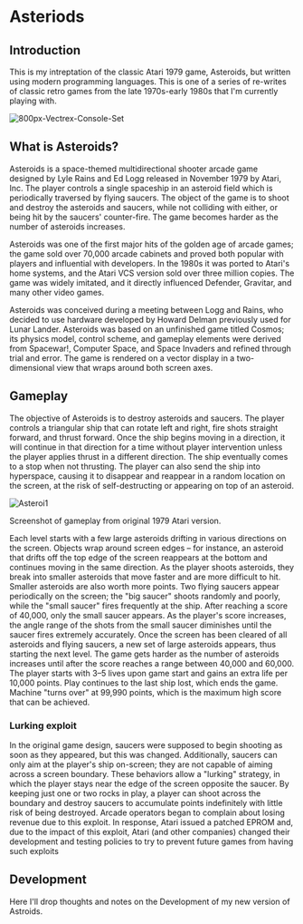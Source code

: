 # Asteriods

## Introduction
This is my intreptation of the classic Atari 1979 game, Asteroids, but written using modern programming languages. This is one of a series of re-writes of classic retro games from the late 1970s-early 1980s that I'm currently playing with. 


![800px-Vectrex-Console-Set](https://user-images.githubusercontent.com/14840708/134126644-27a8b088-fc45-4b3a-bf7e-e0a6e6dd2680.jpg)



## What is Asteroids?
Asteroids is a space-themed multidirectional shooter arcade game designed by Lyle Rains and Ed Logg released in November 1979 by Atari, Inc. The player controls a single spaceship in an asteroid field which is periodically traversed by flying saucers. The object of the game is to shoot and destroy the asteroids and saucers, while not colliding with either, or being hit by the saucers' counter-fire. The game becomes harder as the number of asteroids increases.

Asteroids was one of the first major hits of the golden age of arcade games; the game sold over 70,000 arcade cabinets and proved both popular with players and influential with developers. In the 1980s it was ported to Atari's home systems, and the Atari VCS version sold over three million copies. The game was widely imitated, and it directly influenced Defender, Gravitar, and many other video games.

Asteroids was conceived during a meeting between Logg and Rains, who decided to use hardware developed by Howard Delman previously used for Lunar Lander. Asteroids was based on an unfinished game titled Cosmos; its physics model, control scheme, and gameplay elements were derived from Spacewar!, Computer Space, and Space Invaders and refined through trial and error. The game is rendered on a vector display in a two-dimensional view that wraps around both screen axes.

## Gameplay
The objective of Asteroids is to destroy asteroids and saucers. The player controls a triangular ship that can rotate left and right, fire shots straight forward, and thrust forward. Once the ship begins moving in a direction, it will continue in that direction for a time without player intervention unless the player applies thrust in a different direction. The ship eventually comes to a stop when not thrusting. The player can also send the ship into hyperspace, causing it to disappear and reappear in a random location on the screen, at the risk of self-destructing or appearing on top of an asteroid.

![Asteroi1](https://user-images.githubusercontent.com/14840708/134125274-54fbc80b-8837-481f-98bc-09b6ee24aa90.png)

Screenshot of gameplay from original 1979 Atari version.

Each level starts with a few large asteroids drifting in various directions on the screen. Objects wrap around screen edges – for instance, an asteroid that drifts off the top edge of the screen reappears at the bottom and continues moving in the same direction. As the player shoots asteroids, they break into smaller asteroids that move faster and are more difficult to hit. Smaller asteroids are also worth more points. Two flying saucers appear periodically on the screen; the "big saucer" shoots randomly and poorly, while the "small saucer" fires frequently at the ship. After reaching a score of 40,000, only the small saucer appears. As the player's score increases, the angle range of the shots from the small saucer diminishes until the saucer fires extremely accurately. Once the screen has been cleared of all asteroids and flying saucers, a new set of large asteroids appears, thus starting the next level. The game gets harder as the number of asteroids increases until after the score reaches a range between 40,000 and 60,000. The player starts with 3–5 lives upon game start and gains an extra life per 10,000 points. Play continues to the last ship lost, which ends the game. Machine "turns over" at 99,990 points, which is the maximum high score that can be achieved.

### Lurking exploit
In the original game design, saucers were supposed to begin shooting as soon as they appeared, but this was changed. Additionally, saucers can only aim at the player's ship on-screen; they are not capable of aiming across a screen boundary. These behaviors allow a "lurking" strategy, in which the player stays near the edge of the screen opposite the saucer. By keeping just one or two rocks in play, a player can shoot across the boundary and destroy saucers to accumulate points indefinitely with little risk of being destroyed. Arcade operators began to complain about losing revenue due to this exploit. In response, Atari issued a patched EPROM and, due to the impact of this exploit, Atari (and other companies) changed their development and testing policies to try to prevent future games from having such exploits

## Development
Here I'll drop thoughts and notes on the Development of my new version of Astroids.


